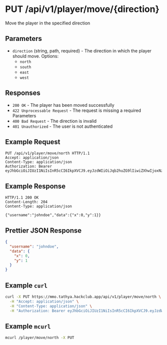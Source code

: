 # PUT /api/v1/player/move/{direction}

Move the player in the specified direction

## Parameters

- `direction` (string, path, required) - The direction in which the player should move. Options:
  - `north`
  - `south`
  - `east`
  - `west`

## Responses

- `200 OK` - The player has been moved successfully
- `422 Unprocessable Request` - The request is missing a required Parameters
- `400 Bad Request` - The direction is invalid
- `401 Unauthorized` - The user is not authenticated

## Example Request

```http
PUT /api/v1/player/move/north HTTP/1.1
Accept: application/json
Content-Type: application/json
Authorization: Bearer eyJhbGciOiJIUzI1NiIsInR5cCI6IkpXVCJ9.eyJzdWIiOiJqb2huZG9lIiwiZXhwIjoxNzQwNjQ2NzE1fQ.nW9zfG2hDbOKN0Knaw4oyf4nczhLHfJjQhO7AFB04Lc
```

## Example Response

```http
HTTP/1.1 200 OK
Content-Length: 204
Content-Type: application/json

{"username":"johndoe","data":{"x":0,"y":1}}
```

## Prettier JSON Response

```json
{
  "username": "johndoe",
  "data": {
    "x": 0,
    "y": 1
  }
}
```

## Example `curl`

```bash
curl -X PUT https://mmo.tathya.hackclub.app/api/v1/player/move/north \
  -H "Accept: application/json" \
  -H "Content-Type: application/json" \
  -H "Authorization: Bearer eyJhbGciOiJIUzI1NiIsInR5cCI6IkpXVCJ9.eyJzdWIiOiJqb2huZG9lIiwiZXhwIjoxNzQwNjQ2NzE1fQ.nW9zfG2hDbOKN0Knaw4oyf4nczhLHfJjQhO7AFB04Lc"
```

## Example `mcurl`

```bash
mcurl /player/move/north -X PUT
```
